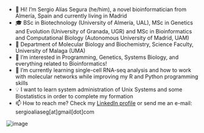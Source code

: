 - 👋 Hi! I’m Sergio Alías Segura (he/him), a novel bioinformatician from Almería, Spain and currently living in Madrid
- 🎓 BSc in Biotechnology (University of Almería, UAL), MSc in Genetics and Evolution (University of Granada, UGR) and MSc in Bioinformatics and Computational Biology (Autonomous University of Madrid, UAM)
- 📌 Department of Molecular Biology and Biochemistry, Science Faculty, University of Malaga (UMA)
- 👀 I’m interested in Programming, Genetics, Systems Biology, and everything related to Bioinformatics!
- 🌱 I’m currently learning single-cell RNA-seq analysis and how to work with molecular networks while improving my R and Python programming skills
- 💡 I want to learn system administration of Unix Systems and some Biostatistics in order to complete my formation
- 📫 How to reach me? Check my [LinkedIn profile](https://www.linkedin.com/in/sergioaliaseg/) or send me an e-mail: sergioaliaseg[at]gmail[dot]com

![image](https://github-readme-stats.vercel.app/api/top-langs/?username=SergioAlias&theme=blue-green)

<!---
SergioAlias/SergioAlias is a ✨ special ✨ repository because its `README.md` (this file) appears on your GitHub profile.
You can click the Preview link to take a look at your changes.
--->

